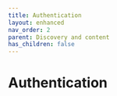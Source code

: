 ```yaml
---
title: Authentication
layout: enhanced
nav_order: 2
parent: Discovery and content
has_children: false
---
```


# Authentication
